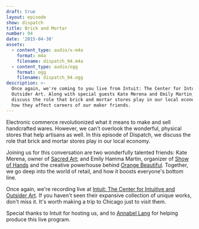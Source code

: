 ```yaml
---
draft: true
layout: episode
show: dispatch
title: Brick and Mortar
number: 94
date: '2015-04-30'
assets:
  - content_type: audio/x-m4a
    format: m4a
    filename: dispatch_94.m4a
  - content_type: audio/ogg
    format: ogg
    filename: dispatch_94.ogg
description: >-
  Once again, we're coming to you live from Intuit: The Center for Intuitive and
  Outsider Art. Along with special guests Kate Merena and Emily Martin, we
  discuss the role that brick and mortar stores play in our local economy, and
  how they affect careers of our maker friends.
---
```

Electronic commerce revolutionized what it means to make and sell handcrafted wares. However, we can't overlook the wonderful, physical stores that help artisans as well. In this episode of Dispatch, we discuss the role that brick and mortar stores play in our local economy.

Joining us for this conversation are two wonderfully talented friends: Kate Merena, owner of [Sacred Art](http://sacredartstore.com); and Emily Hamma Martin, organizer of [Show of Hands](http://showofhandschicago.com) and the creative powerhouse behind [Orange Beautiful](http://orangebeautiful.com). Together, we go deep into the world of retail, and how it boosts everyone's bottom line.

Once again, we're recording live at [Intuit: The Center for Intuitive and Outsider Art](http://art.org). If you haven't seen their expansive collection of unique works, don't miss it. It's worth making a trip to Chicago just to visit them.

Special thanks to Intuit for hosting us, and to [Annabel Lang](http://machine.fm/people/annabel-lang) for helping produce this live program.